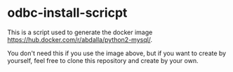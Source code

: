 # odbc-install-scricpt
This is a script used to generate the docker image https://hub.docker.com/r/abdalla/python2-mysql/.

You don't need this if you use the image above, but if you want to create by yourself, feel free to clone this repository and create by your own.